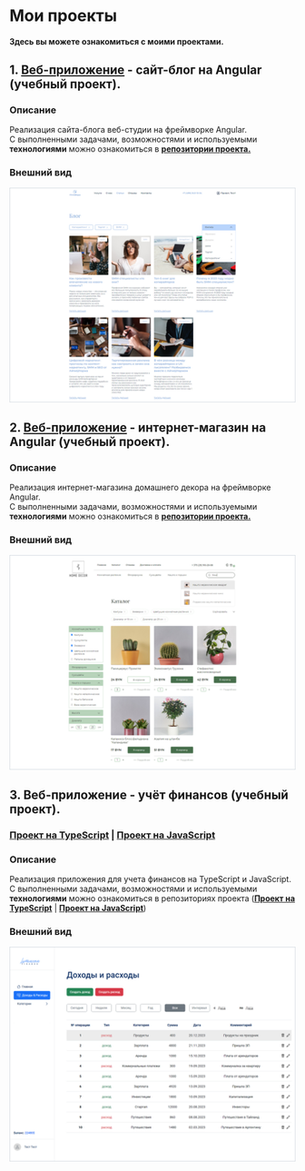# Мои проекты
#### Здесь вы можете ознакомиться с моими проектами.

## 1. **[Веб-приложение](https://github.com/batnd/spa-web-blog)** - сайт-блог на Angular (учебный проект).

### Описание
Реализация сайта-блога веб-студии на фреймворке Angular.  
С выполненными задачами, возможностями и используемыми **технологиями** можно ознакомиться в **[репозитории проекта.](https://github.com/batnd/spa-web-blog)**

### Внешний вид
![spa-web-blog-image](images/project-image-spa-web-blog.jpg)





## 2. **[Веб-приложение](https://github.com/batnd/spa-web-blog)** - интернет-магазин на Angular (учебный проект).

### Описание
Реализация интернет-магазина домашнего декора на фреймворке Angular.  
С выполненными задачами, возможностями и используемыми **технологиями** можно ознакомиться в **[репозитории проекта.](https://github.com/batnd/spa-decor-shop)**

### Внешний вид
![spa-decor-shop-image](images/project-image-spa-decor-shop.jpg)





## 3. Веб-приложение - учёт финансов (учебный проект).
### **[Проект на TypeScript](https://github.com/batnd/spa-financial-accounting-typescript)** | **[Проект на JavaScript](https://github.com/batnd/spa-financial-accounting-javascript)**

### Описание
Реализация приложения для учета финансов на TypeScript и JavaScript.  
С выполненными задачами, возможностями и используемыми **технологиями** можно ознакомиться в репозиториях проекта (**[Проект на TypeScript](https://github.com/batnd/spa-financial-accounting-typescript)** | **[Проект на JavaScript](https://github.com/batnd/spa-financial-accounting-javascript)**)

### Внешний вид
![spa-decor-shop-image](images/project-image-spa-financial-accounting.jpg)